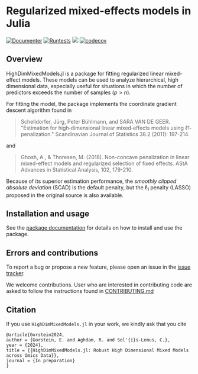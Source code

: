 # Regularized mixed-effects models in Julia
[![Documenter](https://github.com/solislemuslab/HighDimMixedModels.jl/actions/workflows/Documenter.yml/badge.svg)](https://github.com/solislemuslab/HighDimMixedModels.jl/actions/workflows/Documenter.yml) [![Runtests](https://github.com/solislemuslab/HighDimMixedModels.jl/actions/workflows/Runtests.yml/badge.svg)](https://github.com/solislemuslab/HighDimMixedModels.jl/actions/workflows/Runtests.yml)
[![](https://img.shields.io/badge/docs-dev-blue.svg)](https://solislemuslab.github.io/HighDimMixedModels.jl/dev/)
[![codecov](https://codecov.io/github/solislemuslab/HighDimMixedModels.jl/graph/badge.svg?token=BAF8P78SUS)](https://codecov.io/github/solislemuslab/HighDimMixedModels.jl)

## Overview 
HighDimMixedModels.jl is a package for fitting regularized linear mixed-effect models. These models can be used to analyze hierarchical, high dimensional data, especially useful for situations in which the number of predictors exceeds the number of samples ($p > n$). 

For fitting the model, the package implements the coordinate gradient descent algorithm found in

>Schelldorfer, Jürg, Peter Bühlmann, and SARA VAN DE GEER. "Estimation for high‐dimensional linear mixed‐effects models using ℓ1‐penalization." Scandinavian Journal of Statistics 38.2 (2011): 197-214.

and 

>Ghosh, A., & Thoresen, M. (2018). Non-concave penalization in linear mixed-effect models and regularized selection of fixed effects. AStA Advances in Statistical Analysis, 102, 179-210. 

Because of its superior estimation performance, the *smoothly clipped absolute deviation* (SCAD) is the default penalty, but the $\ell_1$ penalty (LASSO) proposed in the original source is also available.


## Installation and usage 

See the [package documentation](https://solislemuslab.github.io/HighDimMixedModels.jl/dev/) for details on how to install and use the package.

## Errors and contributions

To report a bug or propose a new feature, please open an issue in the [issue tracker](https://github.com/solislemuslab/HighDimMixedModels.jl/issues). 

We welcome contributions. User who are interested in contributing code are asked to follow the instructions found in [CONTRIBUTING.md](https://github.com/solislemuslab/HighDimMixedModels.jl/blob/main/CONTRIBUTING.md)


## Citation

If you use `HighDimMixedModels.jl` in your work, we kindly ask that you cite 
```
@article{Gorstein2024,
author = {Gorstein, E. and Aghdam, R. and Sol'{i}s-Lemus, C.},
year = {2024},
title = {{HighDimMixedModels.jl: Robust High Dimensional Mixed Models across Omics Data}},
journal = {In preparation}
}
```
